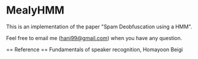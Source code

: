 MealyHMM
========
This is an implementation of the paper "Spam Deobfuscation using a HMM".

Feel free to email me (hanj99@gmail.com) when you have any question. 

== Reference ==
Fundamentals of speaker recognition, Homayoon Beigi

